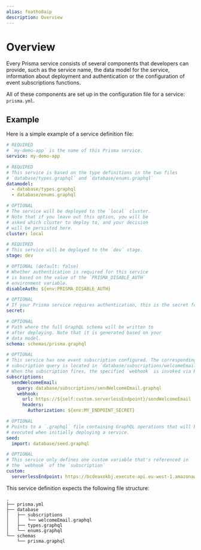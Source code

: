 ```yaml
---
alias: foatho8aip
description: Overview
---
```


# Overview

Every Prisma service consists of several components that developers can provide, such as the service name, the data model for the service, information about deployment and authentication or the configuration of event subscriptions functions.

All of these components are set up in the configuration file for a service: `prisma.yml`.

## Example

Here is a simple example of a service definition file:

```yml
# REQUIRED
# `my-demo-app` is the name of this Prisma service.
service: my-demo-app

# REQUIRED
# This service is based on the type definitions in the two files
# `database/types.graphql` and `database/enums.graphql`
datamodel:
  - database/types.graphql
  - database/enums.graphql

# OPTIONAL
# The service will be deployed to the `local` cluster.
# Note that if you leave out this option, you will be
# asked which cluster to deploy to, and your decision
# will be persisted here.
cluster: local

# REQUIRED
# This service will be deployed to the `dev` stage.
stage: dev

# OPTIONAL (default: false)
# Whether authentication is required for this service
# is based on the value of the `PRISMA_DISABLE_AUTH`
# environment variable.
disableAuth: ${env:PRISMA_DISABLE_AUTH}

# OPTIONAL
# If your Prisma service requires authentication, this is the secret for creating JWT tokens.
secret: 

# OPTIONAL
# Path where the full GraphQL schema will be written to
# after deploying. Note that it is generated based on your
# data model.
schema: schemas/prisma.graphql

# OPTIONAL
# This service has one event subscription configured. The corresponding
# subscription query is located in `database/subscriptions/welcomeEmail.graphql`.
# When the subscription fires, the specified `webhook` is invoked via HTTP.
subscriptions:
  sendWelcomeEmail:
    query: database/subscriptions/sendWelcomeEmail.graphql
    webhook:
      url: https://${self:custom.serverlessEndpoint}/sendWelcomeEmail
      headers:
        Authorization: ${env:MY_ENDPOINT_SECRET}

# OPTIONAL
# Points to a `.graphql` file containing GraphQL operations that will be
# executed when initially deploying a service.
seed:
  import: database/seed.graphql

# OPTIONAL
# This service only defines one custom variable that's referenced in
# the `webhook` of the `subscription`
custom:
  serverlessEndpoint: https://bcdeaxokbj.execute-api.eu-west-1.amazonaws.com/dev
```

This service definition expects the following file structure:

```
.
├── prisma.yml
├── database
│   ├── subscriptions
│   │   └── welcomeEmail.graphql
│   ├── types.graphql
│   └── enums.graphql
└── schemas
    └── prisma.graphql
```
